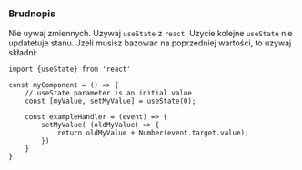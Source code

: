 ### Brudnopis
Nie uywaj zmiennych.
Uzywaj `useState` z `react`.
Uzycie kolejne `useState` nie updatetuje stanu.
Jzeli musisz bazowac na poprzedniej wartości, to uzywaj składni:
```
import {useState} from 'react'

const myComponent = () => {
    // useState parameter is an initial value
    const [myValue, setMyValue] = useState(0);

    const exampleHandler = (event) => {
        setMyValue( (oldMyValue) => {
            return oldMyValue + Number(event.target.value);
        })
    }
} 
```